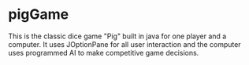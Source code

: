 # pigGame
This is the classic dice game "Pig" built in java for one player and a computer. It uses JOptionPane for all user interaction and the computer uses programmed AI to make competitive game decisions.